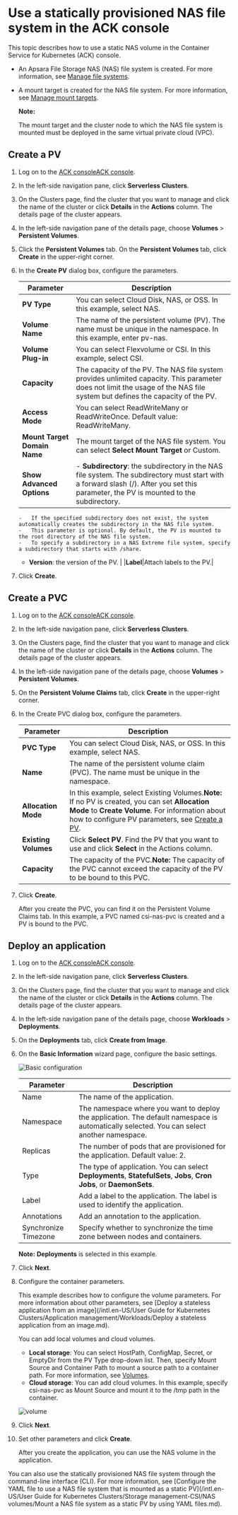 # Use a statically provisioned NAS file system in the ACK console

This topic describes how to use a static NAS volume in the Container Service for Kubernetes \(ACK\) console.

-   An Apsara File Storage NAS \(NAS\) file system is created. For more information, see [Manage file systems]().
-   A mount target is created for the NAS file system. For more information, see [Manage mount targets]().

    **Note:**

    The mount target and the cluster node to which the NAS file system is mounted must be deployed in the same virtual private cloud \(VPC\).


## Create a PV

1.  Log on to the [ACK console](https://cs.console.aliyun.com)[ACK console](https://partners-intl.console.aliyun.com/#/cs).

2.  In the left-side navigation pane, click **Serverless Clusters**.

3.  On the Clusters page, find the cluster that you want to manage and click the name of the cluster or click **Details** in the **Actions** column. The details page of the cluster appears.

4.  In the left-side navigation pane of the details page, choose **Volumes** \> **Persistent Volumes**.

5.  Click the **Persistent Volumes** tab. On the **Persistent Volumes** tab, click **Create** in the upper-right corner.

6.  In the **Create PV** dialog box, configure the parameters.

    |Parameter|Description|
    |---------|-----------|
    |**PV Type**|You can select Cloud Disk, NAS, or OSS. In this example, select NAS.|
    |**Volume Name**|The name of the persistent volume \(PV\). The name must be unique in the namespace. In this example, enter pv-nas.|
    |**Volume Plug-in**|You can select Flexvolume or CSI. In this example, select CSI.|
    |**Capacity**|The capacity of the PV. The NAS file system provides unlimited capacity. This parameter does not limit the usage of the NAS file system but defines the capacity of the PV.|
    |**Access Mode**|You can select ReadWriteMany or ReadWriteOnce. Default value: ReadWriteMany.|
    |**Mount Target Domain Name**|The mount target of the NAS file system. You can select **Select Mount Target** or Custom.|
    |**Show Advanced Options**|    -   **Subdirectory**: the subdirectory in the NAS file system. The subdirectory must start with a forward slash \(/\). After you set this parameter, the PV is mounted to the subdirectory.
        -   If the specified subdirectory does not exist, the system automatically creates the subdirectory in the NAS file system.
        -   This parameter is optional. By default, the PV is mounted to the root directory of the NAS file system.
        -   To specify a subdirectory in a NAS Extreme file system, specify a subdirectory that starts with /share.
    -   **Version**: the version of the PV. |
    |**Label**|Attach labels to the PV.|

7.  Click **Create**.


## Create a PVC

1.  Log on to the [ACK console](https://cs.console.aliyun.com)[ACK console](https://partners-intl.console.aliyun.com/#/cs).

2.  In the left-side navigation pane, click **Serverless Clusters**.

3.  On the Clusters page, find the cluster that you want to manage and click the name of the cluster or click **Details** in the **Actions** column. The details page of the cluster appears.

4.  In the left-side navigation pane of the details page, choose **Volumes** \> **Persistent Volumes**.

5.  On the **Persistent Volume Claims** tab, click **Create** in the upper-right corner.

6.  In the Create PVC dialog box, configure the parameters.

    |Parameter|Description|
    |---------|-----------|
    |**PVC Type**|You can select Cloud Disk, NAS, or OSS. In this example, select NAS.|
    |**Name**|The name of the persistent volume claim \(PVC\). The name must be unique in the namespace.|
    |**Allocation Mode**|In this example, select Existing Volumes.**Note:** If no PV is created, you can set **Allocation Mode** to **Create Volume**. For information about how to configure PV parameters, see [Create a PV](#section_rtl_zf3_vxy). |
    |**Existing Volumes**|Click **Select PV**. Find the PV that you want to use and click **Select** in the Actions column.|
    |**Capacity**|The capacity of the PVC.**Note:** The capacity of the PVC cannot exceed the capacity of the PV to be bound to this PVC. |

7.  Click **Create**.

    After you create the PVC, you can find it on the Persistent Volume Claims tab. In this example, a PVC named csi-nas-pvc is created and a PV is bound to the PVC.


## Deploy an application

1.  Log on to the [ACK console](https://cs.console.aliyun.com)[ACK console](https://partners-intl.console.aliyun.com/#/cs).

2.  In the left-side navigation pane, click **Serverless Clusters**.

3.  On the Clusters page, find the cluster that you want to manage and click the name of the cluster or click **Details** in the **Actions** column. The details page of the cluster appears.

4.  In the left-side navigation pane of the details page, choose **Workloads** \> **Deployments**.

5.  On the **Deployments** tab, click **Create from Image**.

6.  On the **Basic Information** wizard page, configure the basic settings.

    ![Basic configuration](https://static-aliyun-doc.oss-accelerate.aliyuncs.com/assets/img/en-US/8309301161/p10973.png)

    |Parameter|Description|
    |---------|-----------|
    |Name|The name of the application.|
    |Namespace|The namespace where you want to deploy the application. The default namespace is automatically selected. You can select another namespace.|
    |Replicas|The number of pods that are provisioned for the application. Default value: 2.|
    |Type|The type of application. You can select **Deployments**, **StatefulSets**, **Jobs**, **Cron Jobs**, or **DaemonSets**.|
    |Label|Add a label to the application. The label is used to identify the application.|
    |Annotations|Add an annotation to the application.|
    |Synchronize Timezone|Specify whether to synchronize the time zone between nodes and containers.|

    **Note:** **Deployments** is selected in this example.

7.  Click **Next**.

8.  Configure the container parameters.

    This example describes how to configure the volume parameters. For more information about other parameters, see [Deploy a stateless application from an image](/intl.en-US/User Guide for Kubernetes Clusters/Application management/Workloads/Deploy a stateless application from an image.md).

    You can add local volumes and cloud volumes.

    -   **Local storage**: You can select HostPath, ConfigMap, Secret, or EmptyDir from the PV Type drop-down list. Then, specify Mount Source and Container Path to mount a source path to a container path. For more information, see [Volumes](https://kubernetes.io/docs/concepts/storage/volumes/?spm=0.0.0.0.8VJbrE).
    -   **Cloud storage**: You can add cloud volumes.
    In this example, specify csi-nas-pvc as Mount Source and mount it to the /tmp path in the container.

    ![volume](https://static-aliyun-doc.oss-accelerate.aliyuncs.com/assets/img/en-US/5616654061/p179580.png)

9.  Click **Next**.

10. Set other parameters and click **Create**.

    After you create the application, you can use the NAS volume in the application.


You can also use the statically provisioned NAS file system through the command-line interface \(CLI\). For more information, see [Configure the YAML file to use a NAS file system that is mounted as a static PV](/intl.en-US/User Guide for Kubernetes Clusters/Storage management-CSI/NAS volumes/Mount a NAS file system as a static PV by using YAML files.md).

